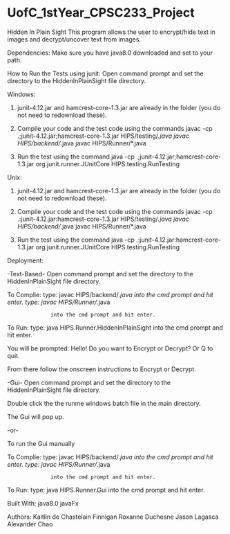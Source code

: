 # UofC_1stYear_CPSC233_Project
Hidden In Plain Sight 
This program allows the user to encrypt/hide text in images and decrypt/uncover text from images. 

Dependencies:
Make sure you have java8.0 downloaded and set to your path. 

How to Run the Tests using junit:
Open command prompt and set the directory to the HiddenInPlainSight file directory.

Windows:

1. junit-4.12.jar and hamcrest-core-1.3.jar are already in the folder (you do not need to redownload these).
2. Compile your code and the test code using the commands javac -cp .;junit-4.12.jar;hamcrest-core-1.3.jar HIPS/testing/*.java
							  javac HIPS/backend/*.java 
							  javac HIPS/Runner/*.java
 
3. Run the test using the command java -cp .;junit-4.12.jar;hamcrest-core-1.3.jar org.junit.runner.JUnitCore HIPS.testing.RunTesting

Unix:

1. junit-4.12.jar and hamcrest-core-1.3.jar are already in the folder (you do not need to redownload these).
2. Compile your code and the test code using the commands javac -cp .:junit-4.12.jar:hamcrest-core-1.3.jar HIPS/testing/*.java
							  javac HIPS/backend/*.java 
							  javac HIPS/Runner/*.java
 
3. Run the test using the command java -cp .:junit-4.12.jar:hamcrest-core-1.3.jar org.junit.runner.JUnitCore HIPS.testing.RunTesting


Deployment:

-Text-Based- 
Open command prompt and set the directory to the HiddenInPlainSight file directory.

To Complie: type: javac HIPS/backend/*.java 
                  into the cmd prompt and hit enter.
            type: javac HIPS/Runner/*.java
 
                  into the cmd prompt and hit enter.
	
To Run: type: java HIPS.Runner.HiddenInPlainSight 
              into the cmd prompt and hit enter.

You will be prompted:
		Hello!
		Do you want to Encrypt or Decrypt? Or Q to quit.

From there follow the onscreen instructions to Encrypt or Decrypt. 


-Gui- 
Open command prompt and set the directory to the HiddenInPlainSight file directory.

Double click the the runme windows batch file in the main directory.

The Gui will pop up. 

-or- 

To run the Gui manually


To Complie: type: javac HIPS/backend/*.java 
                  into the cmd prompt and hit enter.
            type: javac HIPS/Runner/*.java
 
                  into the cmd prompt and hit enter.
	
To Run: type: java HIPS.Runner.Gui
              into the cmd prompt and hit enter.


Built With:
java8.0
javaFx


Authors:
Kaitlin de Chastelain Finnigan
Roxanne Duchesne
Jason Lagasca
Alexander Chao
